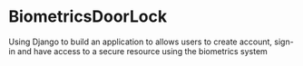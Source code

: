 # BiometricsDoorLock
Using Django to build an application to allows users to create account, sign-in and have access to a secure resource using the biometrics system
